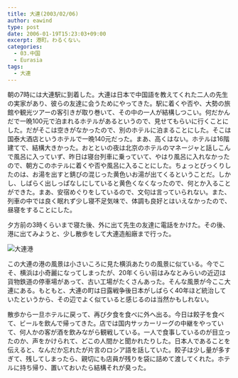 ```yaml
---
title: 大連(2003/02/06)
author: eawind
type: post
date: 2006-01-19T15:23:03+09:00
excerpt: 港町。わるくない。
categories:
  - 03.中国
  - Eurasia
tags:
  - 大連
---
```

朝の7時には大連駅に到着した。大連は日本で中国語を教えてくれた二人の先生の実家があり、彼らの友達に会うためにやってきた。駅に着くや否や、大勢の旅館や観光ツアーの客引きが取り巻いて、その中の一人が結構しつこい。何だかんだで一晩100元で泊まれるホテルがあるというので、見せてもらいに行くことにした。だがそこは空きがなかったので、別のホテルに泊まることにした。そこは国泰大酒店というホテルで一晩140元だった。まあ、高くはない。ホテルは16階建てで、結構大きかった。おとといの夜は北京のホテルのマネージャと話しこんで風呂に入っていず、昨日は寝台列車に乗っていて、やはり風呂に入れなかったので、朝方このホテルに着くや否や風呂に入ることにした。ちょっとびっくりしたのは、お湯を出すと錆びの混じった黄色いお湯が出てくるということだ。しかし、しばらく出しっぱなしにしていると黄色くなくなったので、何とか入ることができた。まあ、安宿めぐりをしているので、文句は言っていられない。また、列車の中では良く眠れず少し寝不足気味で、体調も良好とはいえなかったので、昼寝をすることにした。

夕方前の3時くらいまで寝た後、外に出て先生の友達に電話をかけた。その後、港に出てみようと、少し散歩をして大連造船廠まで行った。

![大連港](/img/wp/2006/01/2003020611052811.jpg)

この大連の港の風景は小さいころに見た横浜あたりの風景に似ている。今でこそ、横浜は小奇麗になってしまったが、20年くらい前はみなとみらいの近辺は貨物鉄道の停車場があって、古い工場がたくさんあった。そんな風景が今ここ大連にある。もともと、大連の町は日露戦争後日本がしばらく40年ほど統治していたというから、その辺でよく似ていると感じるのは当然かもしれない。

散歩から一旦ホテルに戻って、再び夕食を食べに外へ出る。今日は餃子を食べて、ビールを飲んで帰ってきた。店では国内サッカーリーグの中継をやっていて、何人かの客が酒を飲みながら観戦している。一人で食事しているのが目立ったのか、声をかけられて、どこの人間かと聞かれたりした。日本人であることを伝えると、なんだか忘れたが片言のロシア語を話していた。餃子は少し量が多すぎて、残してしまったら、親切にも店員が残りを袋に詰めて渡してくれた。ホテルに持ち帰り、置いておいたら結構それが臭った。
